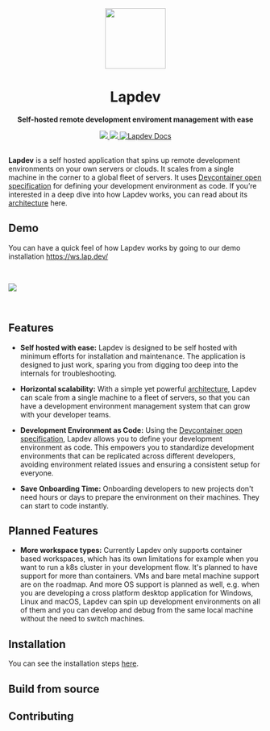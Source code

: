 <div align="center">
  <img width=120 height=120 src="https://github.com/lapce/lapdev/assets/164527084/e8ca611c-6288-4ceb-abdd-55f50b43f2a3"></img>

  # Lapdev
  
  **Self-hosted remote development enviroment management with ease**
</div>

<div align="center">
  <a href="https://github.com/lapce/lapdev/actions/workflows/ci.yml" target="_blank">
    <img src="https://github.com/lapce/lapdev/actions/workflows/ci.yml/badge.svg" />
  </a>
  <a href="https://discord.gg/DTZNfz3Ung" target="_blank">
    <img src="https://img.shields.io/discord/946858761413328946?logo=discord" />
  </a>
  <a href="https://docs.lap.dev" target="_blank">
      <img src="https://img.shields.io/static/v1?label=Docs&message=docs.lap.dev&color=blue" alt="Lapdev Docs">
  </a>
</div>
<br>

**Lapdev** is a self hosted application that spins up remote development environments on your own servers or clouds. It scales from a single machine in the corner to a global fleet of servers. It uses [Devcontainer open specification](https://containers.dev/) for defining your development environment as code. If you’re interested in a deep dive into how Lapdev works, you can read about its [architecture](https://docs.lap.dev/administration/architecture) here.

## Demo

You can have a quick feel of how Lapdev works by going to our demo installation https://ws.lap.dev/

<br>

![](https://lap.dev/images/screenshot.png) 

<br>

## Features

- **Self hosted with ease:** Lapdev is designed to be self hosted with minimum efforts for installation and maintenance. The application is designed to just work, sparing you from digging too deep into the internals for troubleshooting. 

- **Horizontal scalability:** With a simple yet powerful [architecture](https://docs.lap.dev/administration/architecture), Lapdev can scale from a single machine to a fleet of servers, so that you can have a development environment management system that can grow with your developer teams.

- **Development Environment as Code:** Using the [Devcontainer open specification](https://containers.dev/), Lapdev allows you to define your development environment as code. This empowers you to standardize development environments that can be replicated across different developers, avoiding environment related issues and ensuring a consistent setup for everyone.

- **Save Onboarding Time:** Onboarding developers to new projects don't need hours or days to prepare the environment on their machines. They can start to code instantly.

## Planned Features

- **More workspace types:** Currently Lapdev only supports container based workspaces, which has its own limitations for example when you want to run a k8s cluster in your development flow. It's planned to have support for more than containers. VMs and bare metal machine support are on the roadmap. And more OS support is planned as well, e.g. when you are developing a cross platform desktop application for Windows, Linux and macOS, Lapdev can spin up development environments on all of them and you can develop and debug from the same local machine without the need to switch machines.  

## Installation

You can see the installation steps [here](https://docs.lap.dev/installation/quickstart).

## Build from source

## Contributing
